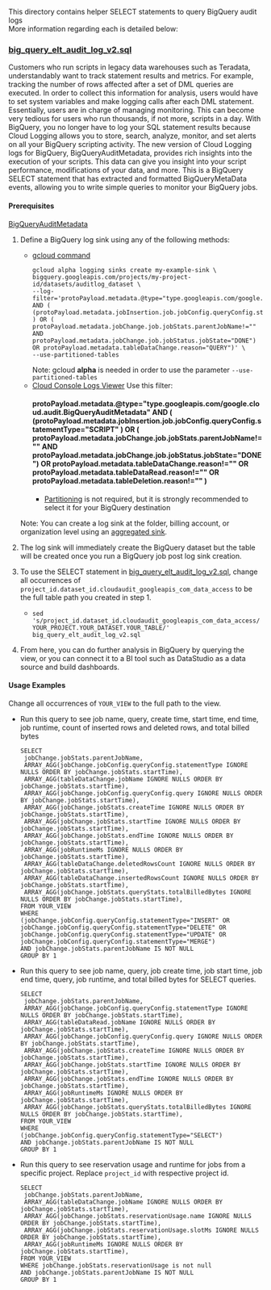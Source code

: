 This directory contains helper SELECT statements to query BigQuery audit logs \
More information regarding each is detailed below:


### [big_query_elt_audit_log_v2.sql](/views/audit/big_query_elt_audit_log_v2.sql)

Customers who run scripts in legacy data warehouses such as Teradata, understandably want to track statement results and metrics. For example, tracking the number of rows affected after a set of DML queries are executed. In order to collect this information for analysis, users would have to set system variables and make logging calls after each DML statement. Essentially, users are in charge of managing monitoring. This can become very tedious for users who run thousands, if not more, scripts in a day.  With BigQuery, you no longer have to log your SQL statement results because Cloud Logging allows you to store, search, analyze, monitor, and set alerts on all your BigQuery scripting activity. The new version of Cloud Logging logs for BigQuery, BigQueryAuditMetadata, provides rich insights into the execution of your scripts. This data can give you insight into your script performance, modifications of your data, and more. This is a BigQuery SELECT statement that has extracted and formatted BigQueryMetaData events, allowing you to write simple queries to monitor your BigQuery jobs.

#### Prerequisites

[BigQueryAuditMetadata](https://cloud.google.com/bigquery/docs/reference/auditlogs/rest/Shared.Types/BigQueryAuditMetadata)

1.  Define a BigQuery log sink using any of the following methods:
    *   [gcloud command](https://cloud.google.com/bigquery/docs/reference/auditlogs#defining_a_bigquery_log_sink_using_gcloud)
        ```
        gcloud alpha logging sinks create my-example-sink \ 
        bigquery.googleapis.com/projects/my-project-id/datasets/auditlog_dataset \
        --log-filter='protoPayload.metadata.@type="type.googleapis.com/google.cloud.audit.BigQueryAuditMetadata" AND ( (protoPayload.metadata.jobInsertion.job.jobConfig.queryConfig.statementType="SCRIPT" ) OR ( protoPayload.metadata.jobChange.job.jobStats.parentJobName!="" AND protoPayload.metadata.jobChange.job.jobStatus.jobState="DONE") OR protoPayload.metadata.tableDataChange.reason="QUERY")' \ 
        --use-partitioned-tables
        ``` 
        Note: gcloud **alpha** is needed in order to use the parameter `--use-partitioned-tables` 
    *   [Cloud Console Logs Viewer](https://cloud.google.com/logging/docs/export/configure_export_v2#dest-create)
        Use this filter:
        #### protoPayload.metadata.@type="type.googleapis.com/google.cloud.audit.BigQueryAuditMetadata" AND ( (protoPayload.metadata.jobInsertion.job.jobConfig.queryConfig.statementType="SCRIPT" ) OR ( protoPayload.metadata.jobChange.job.jobStats.parentJobName!="" AND protoPayload.metadata.jobChange.job.jobStatus.jobState="DONE") OR protoPayload.metadata.tableDataChange.reason!="" OR protoPayload.metadata.tableDataRead.reason!=""  OR protoPayload.metadata.tableDeletion.reason!="" )
        *   [Partitioning](https://cloud.google.com/logging/docs/export/bigquery#partition-tables)
            is not required, but it is strongly recommended to select it for your BigQuery destination
            
    Note: You can create a log sink at the folder, billing account, or organization level using an 
    [aggregated sink](https://cloud.google.com/logging/docs/export/aggregated_sinks#creating_an_aggregated_sink).
1.  The log sink will immediately create the BigQuery dataset but the table will
    be created once you run a BigQuery job post log sink creation.
1.  To use the SELECT statement in
    [big_query_elt_audit_log_v2.sql](/views/audit/big_query_elt_audit_log_v2.sql), change
    all occurrences of
    `project_id.dataset_id.cloudaudit_googleapis_com_data_access` to be the full
    table path you created in step 1.
    *   `sed
        's/project_id.dataset_id.cloudaudit_googleapis_com_data_access/YOUR_PROJECT.YOUR_DATASET.YOUR_TABLE/'
        big_query_elt_audit_log_v2.sql`
1.  From here, you can do further analysis in BigQuery by querying the view, or
    you can connect it to a BI tool such as DataStudio as a data source and
    build dashboards.
    
#### Usage Examples
Change all occurrences of `YOUR_VIEW` to the full path to the view. 

* Run this query to see job name, query, create time, start time, end time, job runtime, count of inserted rows and deleted rows, and total billed bytes
  
  
  ```  
  SELECT
   jobChange.jobStats.parentJobName,
   ARRAY_AGG(jobChange.jobConfig.queryConfig.statementType IGNORE NULLS ORDER BY jobChange.jobStats.startTime),
   ARRAY_AGG(tableDataChange.jobName IGNORE NULLS ORDER BY jobChange.jobStats.startTime),
   ARRAY_AGG(jobChange.jobConfig.queryConfig.query IGNORE NULLS ORDER BY jobChange.jobStats.startTime),
   ARRAY_AGG(jobChange.jobStats.createTime IGNORE NULLS ORDER BY jobChange.jobStats.startTime),
   ARRAY_AGG(jobChange.jobStats.startTime IGNORE NULLS ORDER BY jobChange.jobStats.startTime),
   ARRAY_AGG(jobChange.jobStats.endTime IGNORE NULLS ORDER BY jobChange.jobStats.startTime),
   ARRAY_AGG(jobRuntimeMs IGNORE NULLS ORDER BY jobChange.jobStats.startTime),
   ARRAY_AGG(tableDataChange.deletedRowsCount IGNORE NULLS ORDER BY jobChange.jobStats.startTime),
   ARRAY_AGG(tableDataChange.insertedRowsCount IGNORE NULLS ORDER BY jobChange.jobStats.startTime),
   ARRAY_AGG(jobChange.jobStats.queryStats.totalBilledBytes IGNORE NULLS ORDER BY jobChange.jobStats.startTime),
  FROM YOUR_VIEW
  WHERE
  (jobChange.jobConfig.queryConfig.statementType="INSERT" OR
  jobChange.jobConfig.queryConfig.statementType="DELETE" OR
  jobChange.jobConfig.queryConfig.statementType="UPDATE" OR
  jobChange.jobConfig.queryConfig.statementType="MERGE")
  AND jobChange.jobStats.parentJobName IS NOT NULL
  GROUP BY 1

  ``` 
* Run this query to see job name, query, job create time, job start time, job end time, query, job runtime, and total billed bytes for SELECT queries. 
  
  ```
  SELECT
   jobChange.jobStats.parentJobName,
   ARRAY_AGG(jobChange.jobConfig.queryConfig.statementType IGNORE NULLS ORDER BY jobChange.jobStats.startTime),
   ARRAY_AGG(tableDataRead.jobName IGNORE NULLS ORDER BY jobChange.jobStats.startTime),
   ARRAY_AGG(jobChange.jobConfig.queryConfig.query IGNORE NULLS ORDER BY jobChange.jobStats.startTime),
   ARRAY_AGG(jobChange.jobStats.createTime IGNORE NULLS ORDER BY jobChange.jobStats.startTime),
   ARRAY_AGG(jobChange.jobStats.startTime IGNORE NULLS ORDER BY jobChange.jobStats.startTime),
   ARRAY_AGG(jobChange.jobStats.endTime IGNORE NULLS ORDER BY jobChange.jobStats.startTime),
   ARRAY_AGG(jobRuntimeMs IGNORE NULLS ORDER BY jobChange.jobStats.startTime),
   ARRAY_AGG(jobChange.jobStats.queryStats.totalBilledBytes IGNORE NULLS ORDER BY jobChange.jobStats.startTime),
  FROM YOUR_VIEW
  WHERE
  (jobChange.jobConfig.queryConfig.statementType="SELECT")
  AND jobChange.jobStats.parentJobName IS NOT NULL
  GROUP BY 1

  ```
* Run this query to see reservation usage and runtime for jobs from a specific project. Replace ```project_id``` with respective project id.
  
  ```
  SELECT 
   jobChange.jobStats.parentJobName,
   ARRAY_AGG(tableDataChange.jobName IGNORE NULLS ORDER BY jobChange.jobStats.startTime),
   ARRAY_AGG(jobChange.jobStats.reservationUsage.name IGNORE NULLS ORDER BY jobChange.jobStats.startTime),
   ARRAY_AGG(jobChange.jobStats.reservationUsage.slotMs IGNORE NULLS ORDER BY jobChange.jobStats.startTime),
   ARRAY_AGG(jobRuntimeMs IGNORE NULLS ORDER BY jobChange.jobStats.startTime),
  FROM YOUR_VIEW
  WHERE jobChange.jobStats.reservationUsage is not null
  AND jobChange.jobStats.parentJobName IS NOT NULL
  GROUP BY 1
  
  ```
  
